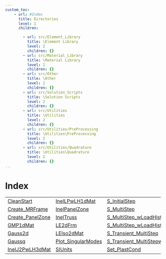 ```yaml
---
custom_toc:
    - url: #Index
      title: Directories
      level: 1
      children:

        - url: src/Element_Library
          title: \Element Library
          level: 2
          children: {}
        - url: src/Material_Library
          title: \Material Library
          level: 2
          children: {}
        - url: src/Other
          title: \Other
          level: 2
          children: {}
        - url: src/Solution_Scripts
          title: \Solution Scripts
          level: 2
          children: {}
        - url: src/Utilities
          title: \Utilities
          level: 2
          children: {}
        - url: src/Utilities/PreProcessing
          title: \Utilities\PreProcessing
          level: 2
          children: {}
        - url: src/Utilities/Quadrature
          title: \Utilities\Quadrature
          level: 2
          children: {}
...
```

<!-- <!DOCTYPE html> -->
<!-- <html lang="en"> -->
<!-- <body> -->
<a name="_top"></a>
<h1>Index</h1>

<table width="100%">
		<tr>
				<td><a href="src/Utilities/CleanStart" title="src\Utilities">CleanStart</a></td>		<td><a href="src/Material_Library/InelLPwLH1dMat" title="src\Material_Library">InelLPwLH1dMat</a></td>		<td><a href="src/Solution_Scripts/S_InitialStep" title="src\Solution_Scripts">S_InitialStep</a></td>		<td><a href="src/Other/Simple_PanelZone_Test" title="src\Other">Simple_PanelZone_Test</a></td>	</tr>	<tr>
				<td><a href="src/Utilities/PreProcessing/Create_MRFrame" title="src\Utilities\PreProcessing">Create_MRFrame</a></td>		<td><a href="src/Other/InelPanelZone" title="src\Other">InelPanelZone</a></td>		<td><a href="src/Solution_Scripts/S_MultiStep" title="src\Solution_Scripts">S_MultiStep</a></td>		<td><a href="src/Utilities/Units" title="src\Utilities">Units</a></td>	</tr>	<tr>
				<td><a href="src/Other/Create_PanelZone" title="src\Other">Create_PanelZone</a></td>		<td><a href="src/Element_Library/InelTruss" title="src\Element_Library">InelTruss</a></td>		<td><a href="src/Solution_Scripts/S_MultiStep_wLoadHist" title="src\Solution_Scripts">S_MultiStep_wLoadHist</a></td>		<td><a href="src/Other/shape2d" title="src\Other">shape2d</a></td>	</tr>	<tr>
				<td><a href="src/Material_Library/GMP1dMat" title="src\Material_Library">GMP1dMat</a></td>		<td><a href="src/Element_Library/LE2dFrm" title="src\Element_Library">LE2dFrm</a></td>		<td><a href="src/Solution_Scripts/S_MultiStep_wLoadHistwSD" title="src\Solution_Scripts">S_MultiStep_wLoadHistwSD</a></td>		<td><a href="" title=""></a></td>	</tr>	<tr>
				<td><a href="src/Utilities/Quadrature/Gauss2d" title="src\Utilities\Quadrature">Gauss2d</a></td>		<td><a href="src/Material_Library/LEIso2dMat" title="src\Material_Library">LEIso2dMat</a></td>		<td><a href="src/Solution_Scripts/S_Transient_MultiStep" title="src\Solution_Scripts">S_Transient_MultiStep</a></td>		<td><a href="" title=""></a></td>	</tr>	<tr>
				<td><a href="src/Utilities/Quadrature/Gaussq" title="src\Utilities\Quadrature">Gaussq</a></td>		<td><a href="src/Other/Plot_SingularModes" title="src\Other">Plot_SingularModes</a></td>		<td><a href="src/Solution_Scripts/S_Transient_MultiStepwSD" title="src\Solution_Scripts">S_Transient_MultiStepwSD</a></td>		<td><a href="" title=""></a></td>	</tr>	<tr>
				<td><a href="src/Material_Library/InelJ2PwLH3dMat" title="src\Material_Library">InelJ2PwLH3dMat</a></td>		<td><a href="src/Utilities/SIUnits" title="src\Utilities">SIUnits</a></td>		<td><a href="src/Other/Set_PlastCond" title="src\Other">Set_PlastCond</a></td>		<td><a href="" title=""></a></td>	</tr></table>


<!-- <hr><address>Generated on Tue 14-Jul-2020 22:59:25 by <strong><a href="http://www.artefact.tk/software/matlab/m2html/" title="Matlab Documentation in HTML">m2html</a></strong> &copy; 2005</address> -->
<!-- </body> -->
<!-- </html> -->